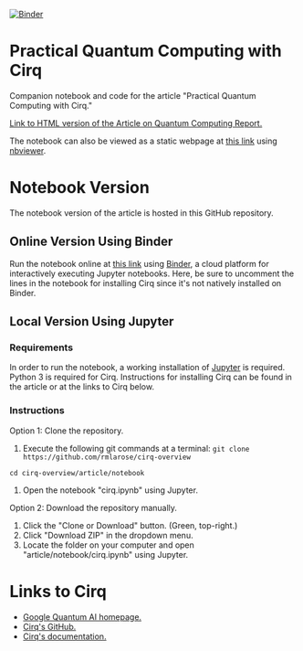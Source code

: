 [![Binder](https://mybinder.org/badge_logo.svg)](https://mybinder.org/v2/gh/rmlarose/cirq-overview/master?filepath=article%2Fnotebook%2Fcirq.ipynb)

# Practical Quantum Computing with Cirq
Companion notebook and code for the article "Practical Quantum Computing with Cirq."

[Link to HTML version of the Article on Quantum Computing Report.](https://quantumcomputingreport.com/our-take/review-of-the-cirq-quantum-software-framework/)

The notebook can also be viewed as a static webpage at [this link](https://nbviewer.jupyter.org/github/rmlarose/cirq-overview/blob/master/article/notebook/cirq.ipynb) using [nbviewer](https://nbviewer.jupyter.org/).

# Notebook Version

The notebook version of the article is hosted in this GitHub repository.

## Online Version Using Binder

Run the notebook online at [this link](https://mybinder.org/v2/gh/rmlarose/cirq-overview/master?filepath=article%2Fnotebook%2Fcirq.ipynb
) using [Binder](https://mybinder.org/), a cloud platform for interactively executing Jupyter notebooks. Here, be sure to uncomment the lines in the notebook for installing Cirq since it's not natively installed on Binder.

## Local Version Using Jupyter

### Requirements

In order to run the notebook, a working installation of [Jupyter](https://jupyter.org/) is required. Python 3 is required for Cirq. Instructions for installing Cirq can be found in the article or at the links to Cirq below.

### Instructions

Option 1: Clone the repository.

1. Execute the following git commands at a terminal:
```git clone https://github.com/rmlarose/cirq-overview```

```cd cirq-overview/article/notebook```
1. Open the notebook "cirq.ipynb" using Jupyter.

Option 2: Download the repository manually.

1. Click the "Clone or Download" button. (Green, top-right.)
1. Click "Download ZIP" in the dropdown menu.
1. Locate the folder on your computer and open "article/notebook/cirq.ipynb" using Jupyter.

# Links to Cirq

* [Google Quantum AI homepage.](https://ai.google/research/teams/applied-science/quantum-ai/)
* [Cirq's GitHub.](https://github.com/quantumlib/Cirq)
* [Cirq's documentation.](https://cirq.readthedocs.io/en/latest/)

